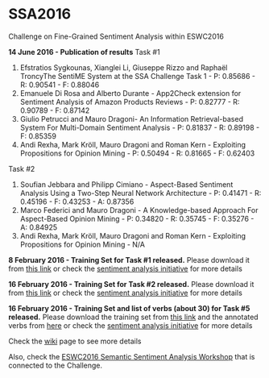 # SSA2016
Challenge on Fine-Grained Sentiment Analysis within ESWC2016

<b>14 June 2016 - Publication of results</b>
Task #1
1) Efstratios Sygkounas, Xianglei Li, Giuseppe Rizzo and Raphaël TroncyThe SentiME System at the SSA Challenge Task 1 - P: 0.85686 - R: 0.90541 - F: 0.88046
2) Emanuele Di Rosa and Alberto Durante - App2Check extension for Sentiment Analysis of Amazon Products Reviews - P: 0.82777 - R: 0.90789 - F: 0.87142
3) Giulio Petrucci and Mauro Dragoni- An Information Retrieval-based System For Multi-Domain Sentiment Analysis - P: 0.81837 - R: 0.89198 - F: 0.85359
4) Andi Rexha, Mark Kröll, Mauro Dragoni and Roman Kern - Exploiting Propositions for Opinion Mining - P: 0.50494 - R: 0.81665 - F: 0.62403

Task #2
1) Soufian Jebbara and Philipp Cimiano - Aspect-Based Sentiment Analysis Using a Two-Step Neural Network Architecture - P: 0.41471 - R: 0.45196 - F: 0.43253 - A: 0.87356
2) Marco Federici and Mauro Dragoni - A Knowledge-based Approach For Aspect-Based Opinion Mining - P: 0.34820 - R: 0.35745 - F: 0.35276 - A: 0.84925
3) Andi Rexha, Mark Kröll, Mauro Dragoni and Roman Kern - Exploiting Propositions for Opinion Mining - N/A


<b>8 February 2016 - Training Set for Task #1 released.</b> Please download it from <a href='https://drive.google.com/file/d/0B0BvGSZqvqJPbUU5NDFjbkV6a0U/view?usp=sharing'>this link</a> or check the <a href='https://groups.google.com/forum/#!topic/semantic-sentiment-analysis/caW6WLtHQig'>sentiment analysis initiative</a> for more details

<b>16 February 2016 - Training Set for Task #2 released.</b> Please download it from <a href='https://www.google.com/url?q=https%3A%2F%2Fwww.maurodragoni.com%2Fresearch%2Fopinionmining%2Fdatasets%2Fchallenge2016%2Ftask2.zip&sa=D&sntz=1&usg=AFQjCNEoXErvj-zrQ-L1z7aV8hpWxMdpcw'>this link</a> or check the <a href='https://groups.google.com/forum/#!topic/semantic-sentiment-analysis/cMoPKHm5tRk'>sentiment analysis initiative</a> for more details

<b>16 February 2016 - Training Set and list of verbs (about 30) for Task #5 released.</b> Please download the training set from <a href='https://github.com/diegoref/SSA2016/blob/master/task5First50.xml'>this link</a> and the annotated verbs from <a href='https://github.com/diegoref/SSA2016/blob/master/task5VerbsAnnotated.txt'>here</a> or check the <a href='https://groups.google.com/forum/#!topic/semantic-sentiment-analysis/HXmAdUQQ25I'>sentiment analysis initiative</a> for more details


Check the <a href='https://github.com/diegoref/SSA2016/wiki'>wiki</a> page to see more details

Also, check the <a href='http://www.maurodragoni.com/research/opinionmining/events/'>ESWC2016 Semantic Sentiment Analysis Workshop</a> that is connected to the Challenge.
